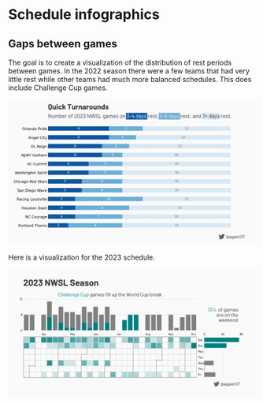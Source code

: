 # Schedule infographics

## Gaps between games

The goal is to create a visualization of the distribution of rest periods
between games. In the 2022 season there were a few teams that had very
little rest while other teams had much more balanced schedules. This does
include Challenge Cup games.

![Gaps in games](images/2023_gaps.png)

Here is a visualization for the 2023 schedule.

![Schedule](images/2023_season.png)